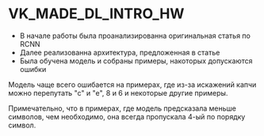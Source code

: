 # VK_MADE_DL_INTRO_HW

- В начале работы была проанализированна оригинальная статья по RCNN
- Далее реализованна архитектура, предложенная в статье
- Была обучена модель и собраны примеры, накоторых допускаются ошибки

Модель чаще всего ошибается на примерах, где из-за искажений капчи можно перепутать "с" и "е", 8 и 6 и некоторые другие примеры.

Примечательно, что в примерах, где модель предсказала меньше символов, чем необходимо, она всегда пропускала 4-ый по порядку символ.

